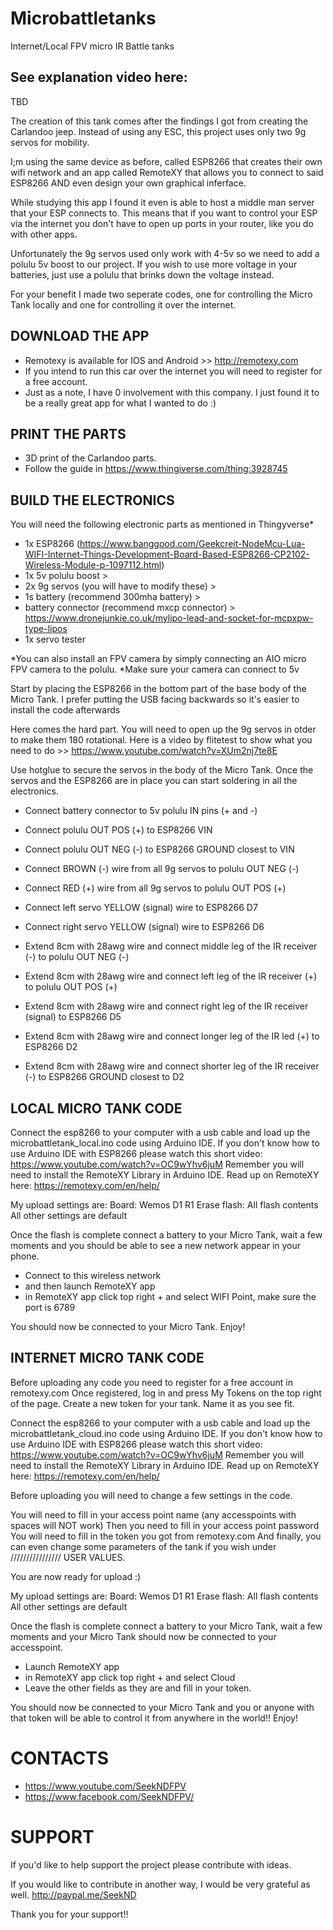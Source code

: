 # Microbattletanks
Internet/Local FPV micro IR Battle tanks


## See explanation video here: ##
TBD


The creation of this tank comes after the findings I got from creating the Carlandoo jeep.
Instead of using any ESC, this project uses only two 9g servos for mobility.

I;m using the same device as before, called ESP8266 that creates their own wifi network and an app called RemoteXY that allows you to connect to said ESP8266 AND even design your own graphical inferface.

While studying this app I found it even is able to host a middle man server that your ESP connects to.
This means that if you want to control your ESP via the internet you don't have to open up ports in your router, like you do with other apps.

Unfortunately the 9g servos used only work with 4-5v so we need to add a polulu 5v boost to our project.
If you wish to use more voltage in your batteries, just use a polulu that brinks down the voltage instead.

For your benefit I made two seperate codes, one for controlling the Micro Tank locally and one for controlling it over the internet.


## DOWNLOAD THE APP

* Remotexy is available for IOS and Android >> http://remotexy.com
* If you intend to run this car over the internet you will need to register for a free account.
* Just as a note, I have 0 involvement with this company. I just found it to be a really great app for what I wanted to do :)


## PRINT THE PARTS

* 3D print of the Carlandoo parts. 
* Follow the guide in https://www.thingiverse.com/thing:3928745


## BUILD THE ELECTRONICS

You will need the following electronic parts as mentioned in Thingyverse*

- 1x ESP8266 (https://www.banggood.com/Geekcreit-NodeMcu-Lua-WIFI-Internet-Things-Development-Board-Based-ESP8266-CP2102-Wireless-Module-p-1097112.html)
- 1x 5v polulu boost > 
- 2x 9g servos (you will have to modify these) > 
- 1s battery (recommend 300mha battery) > 
- battery connector (recommend mxcp connector) > https://www.dronejunkie.co.uk/mylipo-lead-and-socket-for-mcpxpw-type-lipos
- 1x servo tester

*You can also install an FPV camera by simply connecting an AIO micro FPV camera to the polulu. 
*Make sure your camera can connect to 5v

Start by placing the ESP8266 in the bottom part of the base body of the Micro Tank.
I prefer putting the USB facing backwards so it's easier to install the code afterwards

Here comes the hard part. You will need to open up the 9g servos in otder to make them 180 rotational.
Here is a video by flitetest to show what you need to do >> https://www.youtube.com/watch?v=XUm2nj7te8E

Use hotglue to secure the servos in the body of the Micro Tank.
Once the servos and the ESP8266 are in place you can start soldering in all the electronics.

* Connect battery connector to 5v polulu IN pins (+ and -)

* Connect polulu OUT POS (+) to ESP8266 VIN
* Connect polulu OUT NEG (-) to ESP8266 GROUND closest to VIN

* Connect BROWN (-) wire from all 9g servos to polulu OUT NEG (-)
* Connect RED (+) wire from all 9g servos to polulu OUT POS (+)
* Connect left servo YELLOW (signal) wire to ESP8266 D7
* Connect right servo YELLOW (signal) wire to ESP8266 D6

* Extend 8cm with 28awg wire and connect middle leg of the IR receiver (-) to polulu OUT NEG (-)
* Extend 8cm with 28awg wire and connect left leg of the IR receiver (+)  to polulu OUT POS (+)
* Extend 8cm with 28awg wire and connect right leg of the IR receiver (signal) to ESP8266 D5

* Extend 8cm with 28awg wire and connect longer leg of the IR led (+) to ESP8266 D2
* Extend 8cm with 28awg wire and connect shorter leg of the IR receiver (-) to ESP8266 GROUND closest to D2



## LOCAL MICRO TANK CODE

Connect the esp8266 to your computer with a usb cable and load up the microbattletank_local.ino code using Arduino IDE.
If you don't know how to use Arduino IDE with ESP8266 please watch this short video: https://www.youtube.com/watch?v=OC9wYhv6juM
Remember you will need to install the RemoteXY Library in Arduino IDE. Read up on RemoteXY here: https://remotexy.com/en/help/

My upload settings are:
Board: Wemos D1 R1
Erase flash: All flash contents
All other settings are default

Once the flash is complete connect a battery to your Micro Tank, wait a few moments and you should be able to see a new network appear in your phone.
- Connect to this wireless network
- and then launch RemoteXY app
- in RemoteXY app click top right + and select WIFI Point, make sure the port is 6789

You should now be connected to your Micro Tank.
Enjoy!





## INTERNET MICRO TANK CODE

Before uploading any code you need to register for a free account in remotexy.com
Once registered, log in and press My Tokens on the top right of the page.
Create a new token for your tank. Name it as you see fit.


Connect the esp8266 to your computer with a usb cable and load up the microbattletank_cloud.ino code using Arduino IDE.
If you don't know how to use Arduino IDE with ESP8266 please watch this short video: https://www.youtube.com/watch?v=OC9wYhv6juM
Remember you will need to install the RemoteXY Library in Arduino IDE. Read up on RemoteXY here: https://remotexy.com/en/help/

Before uploading you will need to change a few settings in the code.

You will need to fill in your access point name (any accesspoints with spaces will NOT work)
Then you need to fill in your access point password
You will need to fill in the token you got from remotexy.com
And finally, you can even change some parameters of the tank if you wish under //////////////// USER VALUES.

You are now ready for upload :)

My upload settings are:
Board: Wemos D1 R1
Erase flash: All flash contents
All other settings are default

Once the flash is complete connect a battery to your Micro Tank, wait a few moments and your Micro Tank should now be connected to your accesspoint.
- Launch RemoteXY app
- in RemoteXY app click top right + and select Cloud
- Leave the other fields as they are and fill in your token.

You should now be connected to your Micro Tank and you or anyone with that token will be able to control it from anywhere in the world!!
Enjoy!


# CONTACTS

- https://www.youtube.com/SeekNDFPV
- https://www.facebook.com/SeekNDFPV/


# SUPPORT

If you'd like to help support the project please contribute with ideas.

If you would like to contribute in another way, I would be very grateful as well.
http://paypal.me/SeekND

Thank you for your support!!

